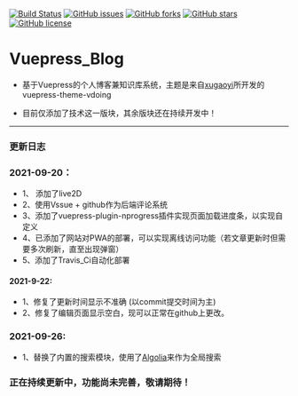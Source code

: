 [![Build Status](https://app.travis-ci.com/Richard-LiSR/Vue_blog.svg?branch=master)](https://app.travis-ci.com/Richard-LiSR/Vue_blog)
[![GitHub issues](https://img.shields.io/github/issues/Richard-LiSR/Vue_blog)](https://github.com/Richard-LiSR/Vue_blog/issues)
[![GitHub forks](https://img.shields.io/github/forks/Richard-LiSR/Vue_blog)](https://github.com/Richard-LiSR/Vue_blog/network)
[![GitHub stars](https://img.shields.io/github/stars/Richard-LiSR/Vue_blog)](https://github.com/Richard-LiSR/Vue_blog/stargazers)
[![GitHub license](https://img.shields.io/github/license/Richard-LiSR/Vue_blog)](https://github.com/Richard-LiSR/Vue_blog/blob/master/LICENSE)

# Vuepress_Blog
* 基于Vuepress的个人博客兼知识库系统，主题是来自[xugaoyi](https://github.com/xugaoyi)所开发的vuepress-theme-vdoing

* 目前仅添加了技术这一版块，其余版块还在持续开发中！

---------------------------------------------------
### 更新日志

### 2021-09-20：
* 1、 添加了live2D
* 2、使用Vssue + github作为后端评论系统
* 3、添加了vuepress-plugin-nprogress插件实现页面加载进度条，以实现自定义
* 4、已添加了网站对PWA的部署，可以实现离线访问功能（若文章更新时但需要多次刷新，直至出现弹窗）
* 5、添加了Travis_Ci自动化部署
#### 2021-9-22:
* 1、修复了更新时间显示不准确 (以commit提交时间为主)
* 2、修复了编辑页面显示空白，现可以正常在github上更改。
### 2021-09-26:
* 1、替换了内置的搜索模块，使用了[Algolia](https://www.algolia.com)来作为全局搜索

### 正在持续更新中，功能尚未完善，敬请期待！